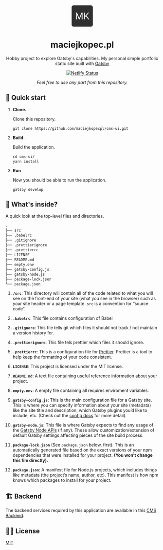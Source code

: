 <p align="center">
  <img width="70" src="https://github.com/maciejkopecpl/cms-ui/blob/master/src/assets/favicon.png?raw=true" />
</p>
<h1 align="center">
maciejkopec.pl 
</h1>
<p align="center">
Hobby project to explore Gatsby's capabilities. My personal simple portfolio static site built with <a href="https://www.gatsbyjs.org/" target="_blank">Gatsby</a>
</p>
<p align="center">
  <a href="https://app.netlify.com/sites/plmaciejkopec-ui/deploys" target="_blank">
    <img src="https://api.netlify.com/api/v1/badges/33d5bb48-d1c2-43da-a17d-f6b8baf06f73/deploy-status" alt="Netlify Status" />
  </a>
</p>
  <p align="center" style="font-style: italic;">
Feel free to use any part from this repository.
</p>

## 🚀 Quick start

1.  **Clone.**

    Clone this repository.

    ```git
    git clone https://github.com/maciejkopecpl/cms-ui.git
    ```

1.  **Build.**

    Build the application.

    ```shell
    cd cms-ui/
    yarn install
    ```

1.  **Run**

    Now you should be able to run the application.

    ```shell
    gatsby develop
    ```

## 🧐 What's inside?

A quick look at the top-level files and directories.

    .
    ├── src
    ├── .babelrc
    ├── .gitignore
    ├── .prettierignore
    ├── .prettierrc
    ├── LICENSE
    ├── README.md
    ├── empty.env
    ├── gatsby-config.js
    ├── gatsby-node.js
    ├── package-lock.json
    └── package.json

1.  **`/src`**: This directory will contain all of the code related to what you will see on the front-end of your site (what you see in the browser) such as your site header or a page template. `src` is a convention for “source code”.

2.  **`.babelrc`**: This file contains configuration of Babel

3.  **`.gitignore`**: This file tells git which files it should not track / not maintain a version history for.

4.  **`.prettierignore`**: This file tels prettier which files it should ignore.

5.  **`.prettierrc`**: This is a configuration file for [Prettier](https://prettier.io/). Prettier is a tool to help keep the formatting of your code consistent.

6.  **`LICENSE`**: This project is licensed under the MIT license.

7.  **`README.md`**: A text file containing useful reference information about your project.

8.  **`empty.env`**: A empty file containing all requires enviroment variables.

9.  **`gatsby-config.js`**: This is the main configuration file for a Gatsby site. This is where you can specify information about your site (metadata) like the site title and description, which Gatsby plugins you’d like to include, etc. (Check out the [config docs](https://www.gatsbyjs.org/docs/gatsby-config/) for more detail).

10. **`gatsby-node.js`**: This file is where Gatsby expects to find any usage of the [Gatsby Node APIs](https://www.gatsbyjs.org/docs/node-apis/) (if any). These allow customization/extension of default Gatsby settings affecting pieces of the site build process.

11. **`package-lock.json`** (See `package.json` below, first). This is an automatically generated file based on the exact versions of your npm dependencies that were installed for your project. **(You won’t change this file directly).**

12. **`package.json`**: A manifest file for Node.js projects, which includes things like metadata (the project’s name, author, etc). This manifest is how npm knows which packages to install for your project.

## 🏗️ Backend

The backend services required by this application are available in this [CMS Backend](https://github.com/maciejkopecpl/cms).

## 👨‍⚖️ License

[MIT](LICENSE)
